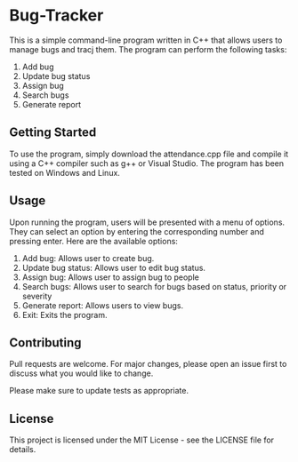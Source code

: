 # Bug-Tracker

This is a simple command-line program written in C++ that allows users to manage bugs and tracj them. The program can perform the following tasks:

1. Add bug
2. Update bug status
3. Assign bug
4. Search bugs
5. Generate report

## Getting Started
To use the program, simply download the attendance.cpp file and compile it using a C++ compiler such as g++ or Visual Studio. The program has been tested on Windows and Linux.

## Usage
Upon running the program, users will be presented with a menu of options. They can select an option by entering the corresponding number and pressing enter. Here are the available options:

1. Add bug: Allows user to create bug.
2. Update bug status: Allows user to edit bug status.
3. Assign bug: Allows user to assign bug to people
4. Search bugs: Allows user to search for bugs based on status, priority or severity
5. Generate report: Allows users to view bugs.
6. Exit: Exits the program.

## Contributing
Pull requests are welcome. For major changes, please open an issue first to discuss what you would like to change.

Please make sure to update tests as appropriate.

## License
This project is licensed under the MIT License - see the LICENSE file for details.
